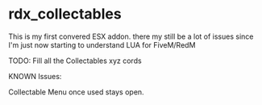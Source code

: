 # rdx_collectables

This is my first convered ESX addon.
there my still be a lot of issues since I'm just now starting to understand LUA for FiveM/RedM

TODO: Fill all the Collectables xyz cords


KNOWN Issues:

Collectable Menu once used stays open.
